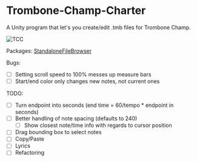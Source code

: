 # Trombone-Champ-Charter
A Unity program that let's you create/edit .tmb files for Trombone Champ.

![TCC](https://user-images.githubusercontent.com/5036126/192132004-7ecd7028-f037-49bf-aeab-421ab7200f28.png)

Packages:
  [StandaloneFileBrowser](https://github.com/gkngkc/UnityStandaloneFileBrowser)

Bugs:
- [ ] Setting scroll speed to 100% messes up measure bars
- [ ] Start/end color only changes new notes, not current ones

TODO:
- [ ] Turn endpoint into seconds (end time = 60/tempo * endpoint in seconds)
- [ ] Better handling of note spacing (defaults to 240)
  - [ ] Show closest note/time info with regards to cursor position
- [ ] Drag bounding box to select notes
- [ ] Copy/Paste
- [ ] Lyrics
- [ ] Refactoring
